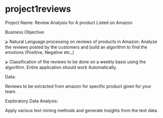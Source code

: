 # project1reviews

Project Name: Review Analysis for A product Listed on Amazon

Business Objective:

⮚	Natural Language processing on reviews of products in Amazon: Analyze the reviews posted by the customers and build an algorithm to find the emotions (Positive, Negative etc.,)

⮚	Classification of the reviews to be done on a weekly basis using the algorithm. Entire application should work Automatically.


Data: 

Reviews to be extracted from amazon for specific product given for your team.

Exploratory Data Analysis:

Apply various text mining methods and generate Insights from the text data.
